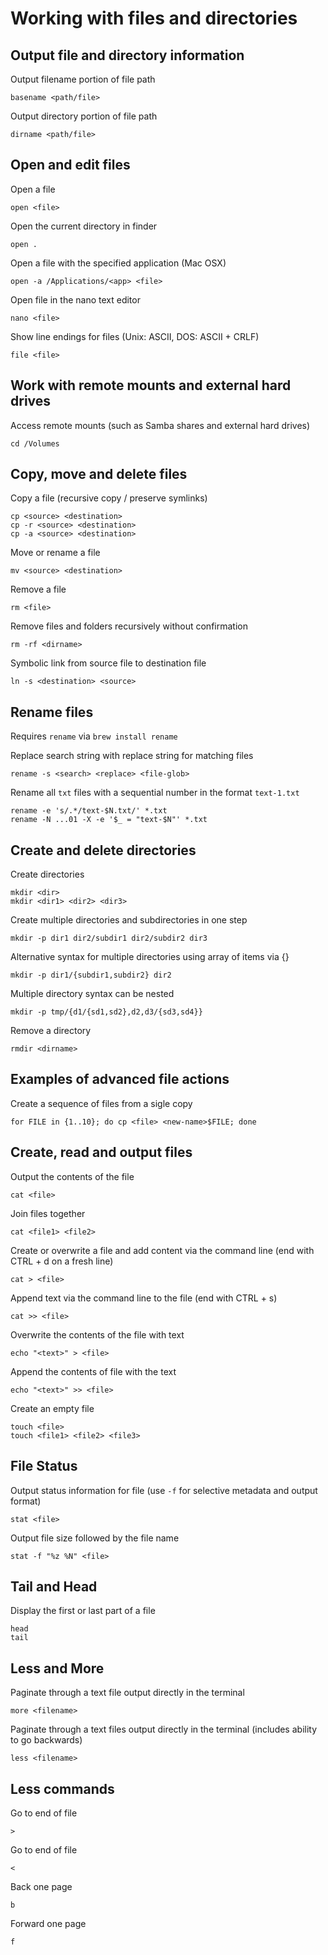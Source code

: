 # Working with files and directories

## Output file and directory information

Output filename portion of file path

    basename <path/file>

Output directory portion of file path

    dirname <path/file>

## Open and edit files

Open a file

    open <file>

Open the current directory in finder

    open .

Open a file with the specified application (Mac OSX)

    open -a /Applications/<app> <file>

Open file in the nano text editor

    nano <file>

Show line endings for files (Unix: ASCII, DOS: ASCII + CRLF)

    file <file>

## Work with remote mounts and external hard drives

Access remote mounts (such as Samba shares and external hard drives)

    cd /Volumes

## Copy, move and delete files

Copy a file (recursive copy / preserve symlinks)

    cp <source> <destination>
    cp -r <source> <destination>
    cp -a <source> <destination>

Move or rename a file

    mv <source> <destination>

Remove a file

    rm <file>

Remove files and folders recursively without confirmation

    rm -rf <dirname>

Symbolic link from source file to destination file

    ln -s <destination> <source>

## Rename files

Requires `rename` via `brew install rename`

Replace search string with replace string for matching files

    rename -s <search> <replace> <file-glob>

Rename all `txt` files with a sequential number in the format `text-1.txt`

    rename -e 's/.*/text-$N.txt/' *.txt
    rename -N ...01 -X -e '$_ = "text-$N"' *.txt

## Create and delete directories

Create directories

    mkdir <dir>
    mkdir <dir1> <dir2> <dir3>

Create multiple directories and subdirectories in one step

    mkdir -p dir1 dir2/subdir1 dir2/subdir2 dir3

Alternative syntax for multiple directories using array of items via {}

    mkdir -p dir1/{subdir1,subdir2} dir2

Multiple directory syntax can be nested

    mkdir -p tmp/{d1/{sd1,sd2},d2,d3/{sd3,sd4}}

Remove a directory

    rmdir <dirname>

## Examples of advanced file actions

Create a sequence of files from a sigle copy

    for FILE in {1..10}; do cp <file> <new-name>$FILE; done

## Create, read and output files

Output the contents of the file

    cat <file>

Join files together

    cat <file1> <file2>

Create or overwrite a file and add content via the command line (end with CTRL + d on a fresh line)

    cat > <file>

Append text via the command line to the file (end with CTRL + s)

    cat >> <file>

Overwrite the contents of the file with text

    echo "<text>" > <file>

Append the contents of file with the text

    echo "<text>" >> <file>

Create an empty file

    touch <file>
    touch <file1> <file2> <file3>

## File Status

Output status information for file (use `-f` for selective metadata and output format)

    stat <file>

Output file size followed by the file name

    stat -f "%z %N" <file>

## Tail and Head

Display the first or last part of a file

    head
    tail

## Less and More

Paginate through a text file output directly in the terminal

    more <filename>

Paginate through a text files output directly in the terminal (includes ability to go backwards)

    less <filename>

## Less commands

Go to end of file

    >

Go to end of file

    <

Back one page

    b

Forward one page

    f
